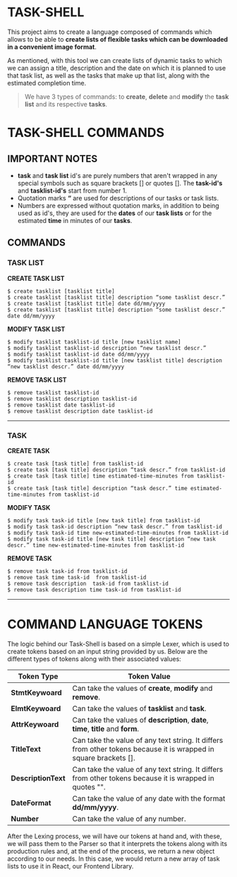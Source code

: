 # TASK-SHELL

This project aims to create a language composed of commands which allows to be able to **create lists of flexible tasks which can be downloaded in a convenient image format**.

As mentioned, with this tool we can create lists of dynamic tasks to which we can assign a title, description and the date on which it is planned to use that task list, as well as the tasks that make up that list, along with the estimated completion time.

> We have 3 types of commands: to **create**, **delete** and **modify** the **task list** and its respective **tasks**.

# TASK-SHELL COMMANDS

## IMPORTANT NOTES

- **task** and **task list** id's are purely numbers that aren't wrapped in any special symbols such as square brackets [] or quotes []. The **task-id's** and **tasklist-id's** start from number 1.
- Quotation marks **“** are used for descriptions of our tasks or task lists.
- Numbers are expressed without quotation marks, in addition to being used as id's, they are used for the **dates** of our **task lists** or for the estimated **time** in minutes of our **tasks**.

## COMMANDS

### TASK LIST

**CREATE TASK LIST**

    $ create tasklist [tasklist title]
    $ create tasklist [tasklist title] description “some tasklist descr.”
    $ create tasklist [tasklist title] date dd/mm/yyyy
    $ create tasklist [tasklist title] description “some tasklist descr.” date dd/mm/yyyy

**MODIFY TASK LIST**

    $ modify tasklist tasklist-id title [new tasklist name]
    $ modify tasklist tasklist-id description “new tasklist descr.”
    $ modify tasklist tasklist-id date dd/mm/yyyy
    $ modify tasklist tasklist-id title [new tasklist title] description “new tasklist descr.” date dd/mm/yyyy

**REMOVE TASK LIST**

    $ remove tasklist tasklist-id
    $ remove tasklist description tasklist-id
    $ remove tasklist date tasklist-id
    $ remove tasklist description date tasklist-id

---

### TASK

**CREATE TASK**

    $ create task [task title] from tasklist-id
    $ create task [task title] description “task descr.” from tasklist-id
    $ create task [task title] time estimated-time-minutes from tasklist-id
    $ create task [task title] description “task descr.” time estimated-time-minutes from tasklist-id

**MODIFY TASK**

    $ modify task task-id title [new task title] from tasklist-id
    $ modify task task-id description “new task descr.” from tasklist-id
    $ modify task task-id time new-estimated-time-minutes from tasklist-id
    $ modify task task-id title [new task title] description “new task descr.” time new-estimated-time-minutes from tasklist-id

**REMOVE TASK**

    $ remove task task-id from tasklist-id
    $ remove task time task-id  from tasklist-id
    $ remove task description  task-id from tasklist-id
    $ remove task description time task-id from tasklist-id

---

# COMMAND LANGUAGE TOKENS

The logic behind our Task-Shell is based on a simple Lexer, which is used to create tokens based on an input string provided by us. Below are the different types of tokens along with their associated values:

| Token Type          | Token Value                                                                                                      |
| ------------------- | ---------------------------------------------------------------------------------------------------------------- |
| **StmtKeywoard**    | Can take the values ​​of **create**, **modify** and **remove**.                                                  |
| **ElmtKeywoard**    | Can take the values of **tasklist** and **task**.                                                                |
| **AttrKeywoard**    | Can take the values ​​of **description**, **date**, **time**, **title** and **form**.                            |
| **TitleText**       | Can take the value of any text string. It differs from other tokens because it is wrapped in square brackets []. |
| **DescriptionText** | Can take the value of any text string. It differs from other tokens because it is wrapped in quotes "".          |
| **DateFormat**      | Can take the value of any date with the format **dd/mm/yyyy**.                                                   |
| **Number**          | Can take the value of any number.                                                                                |

After the Lexing process, we will have our tokens at hand and, with these, we will pass them to the Parser so that it interprets the tokens along with its production rules and, at the end of the process, we return a new object according to our needs. In this case, we would return a new array of task lists to use it in React, our Frontend Library.
